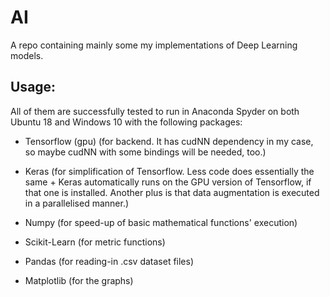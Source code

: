 # AI
A repo containing mainly some my implementations of Deep Learning models.


## Usage:
All of them are successfully tested to run in Anaconda Spyder on both Ubuntu 18 and Windows 10 with the following packages:

* Tensorflow (gpu)          (for backend. It has cudNN dependency in my case, so maybe cudNN with some bindings will be needed, too.)

* Keras                     (for simplification of Tensorflow. Less code does essentially the same 
                             + Keras automatically runs on the GPU version of Tensorflow, if that one is installed.
                             Another plus is that data augmentation is executed in a parallelised manner.) 

* Numpy                     (for speed-up of basic mathematical functions' execution)
* Scikit-Learn              (for metric functions)
* Pandas                    (for reading-in .csv dataset files)
* Matplotlib                (for the graphs) 
